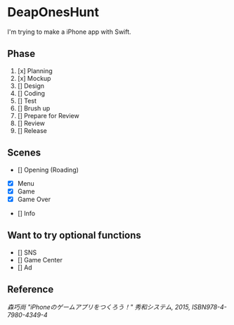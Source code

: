 # DeapOnesHunt
I'm trying to make a iPhone app with Swift.


## Phase
1. [x] Planning
2. [x] Mockup
3. [] Design
4. [] Coding
5. [] Test
6. [] Brush up
7. [] Prepare for Review
8. [] Review
9. [] Release


## Scenes
* [] Opening (Roading)
* [x] Menu
* [x] Game
* [x] Game Over
* [] Info


## Want to try optional functions
* [] SNS
* [] Game Center
* [] Ad


## Reference
_森巧尚 "iPhoneのゲームアプリをつくろう！" 秀和システム, 2015, ISBN978-4-7980-4349-4_
